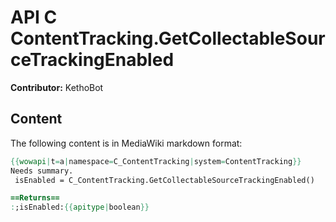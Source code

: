 # API C ContentTracking.GetCollectableSourceTrackingEnabled

**Contributor:** KethoBot

## Content

The following content is in MediaWiki markdown format:

```mediawiki
{{wowapi|t=a|namespace=C_ContentTracking|system=ContentTracking}}
Needs summary.
 isEnabled = C_ContentTracking.GetCollectableSourceTrackingEnabled()

==Returns==
:;isEnabled:{{apitype|boolean}}
```
